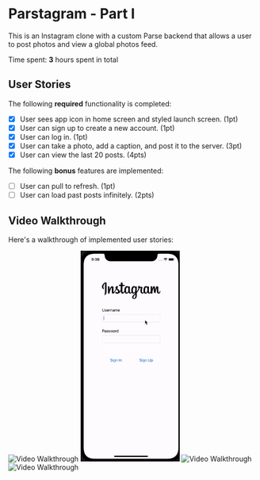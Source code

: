 # Parstagram - Part I

This is an Instagram clone with a custom Parse backend that allows a user to post photos and view a global photos feed.

Time spent: **3** hours spent in total

## User Stories

The following **required** functionality is completed:

- [x] User sees app icon in home screen and styled launch screen. (1pt)
- [x] User can sign up to create a new account. (1pt)
- [x] User can log in. (1pt)
- [x] User can take a photo, add a caption, and post it to the server. (3pt)
- [x] User can view the last 20 posts. (4pts)

The following **bonus** features are implemented:

- [ ] User can pull to refresh. (1pt)
- [ ] User can load past posts infinitely. (2pts)

## Video Walkthrough

Here's a walkthrough of implemented user stories:

<div>
  <img src='stylelog.gif' width='200px' title='Video Walkthrough' width='' alt='Video Walkthrough' />
  <img src='signup.gif' width='200px' title='Video Walkthrough' width='' alt='Video Walkthrough' />
  <img src='upload.gif' width='200px' title='Video Walkthrough' width='' alt='Video Walkthrough' />
  <img src='scroll.gif' width='200px' title='Video Walkthrough' width='' alt='Video Walkthrough' />
</div>
